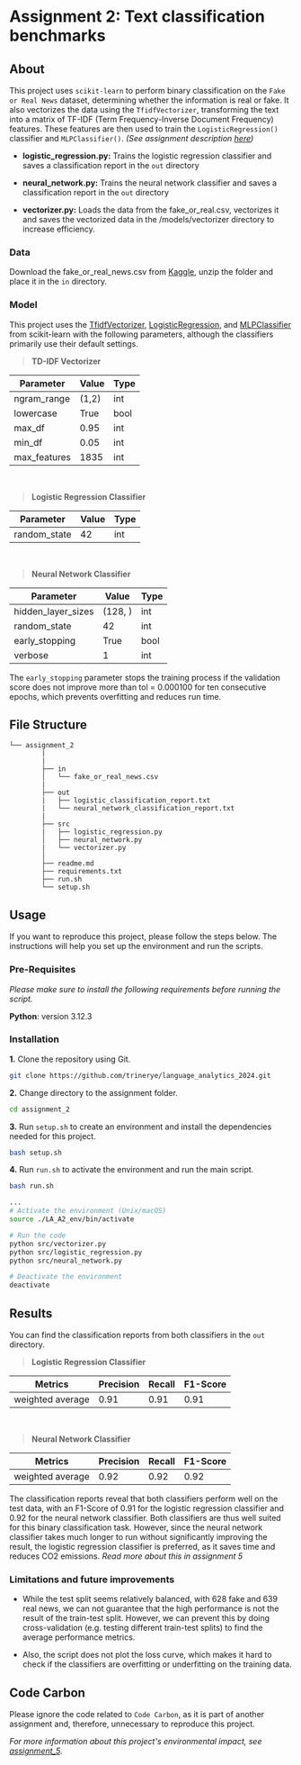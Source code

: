 # Assignment 2: Text classification benchmarks

## About
This project uses ``scikit-learn`` to perform binary classification on the ``Fake or Real News`` dataset, determining whether the information is real or fake. It also vectorizes the data using the ``TfidfVectorizer``, transforming the text into a matrix of TF-IDF (Term Frequency-Inverse Document Frequency) features. These features are then used to train the ``LogisticRegression()`` classifier and ``MLPClassifier()``. *(See assignment description [here](https://github.com/CDS-AU-DK/cds-language/tree/main/assignments/assignment2))*

- **logistic_regression.py:** Trains the logistic regression classifier and saves a classification report in the ``out`` directory

- **neural_network.py:** Trains the neural network classifier and saves a classification report in the ``out`` directory

- **vectorizer.py:** Loads the data from the fake_or_real.csv, vectorizes it and saves the vectorized data in the /models/vectorizer directory to increase efficiency.


### Data

Download the fake_or_real_news.csv from [Kaggle](https://www.kaggle.com/datasets/jillanisofttech/fake-or-real-news), unzip the folder and place it in the ``in`` directory. 

### Model

This project uses the [TfidfVectorizer](https://scikit-learn.org/stable/modules/generated/sklearn.feature_extraction.text.TfidfVectorizer.html), [LogisticRegression](https://scikit-learn.org/stable/modules/generated/sklearn.linear_model.LogisticRegression.html), and [MLPClassifier](https://scikit-learn.org/stable/modules/generated/sklearn.neural_network.MLPClassifier.html) from scikit-learn with the following parameters, although the classifiers primarily use their default settings.

>**TD-IDF Vectorizer**

| Parameter      | Value      | Type | 
|----------------|------------|------|
| ngram_range    | (1,2)      | int  |
| lowercase      | True       | bool |
| max_df         | 0.95       | int  |        
| min_df         | 0.05       | int  |
| max_features   | 1835       | int  |

<br>

>**Logistic Regression Classifier**

| Parameter      | Value      | Type | 
|----------------|------------|------|     
| random_state   | 42         | int  |

<br>

>**Neural Network Classifier**

| Parameter          | Value       | Type |
|--------------------|-------------|------|
| hidden_layer_sizes | (128, )     | int  |    
| random_state       | 42          | int  |
| early_stopping     | True        | bool |
| verbose            | 1           | int  |

 The ``early_stopping`` parameter stops the training process if the validation score does not improve more than tol = 0.000100 for ten consecutive epochs, which prevents overfitting and reduces run time.


##  File Structure

```
└── assignment_2
        |
        |
        ├── in
        │   └── fake_or_real_news.csv
        |
        ├── out
        |   ├── logistic_classification_report.txt
        |   └── neural_network_classification_report.txt
        |
        ├── src
        |   ├── logistic_regression.py
        │   ├── neural_network.py
        |   └── vectorizer.py
        │     
        ├── readme.md
        ├── requirements.txt
        ├── run.sh
        └── setup.sh
```

## Usage

If you want to reproduce this project, please follow the steps below. The instructions will help you set up the environment and run the scripts.

### Pre-Requisites

*Please make sure to install the following requirements before running the script.*

**Python**: version 3.12.3

### Installation

**1.** Clone the repository using Git.
```sh
git clone https://github.com/trinerye/language_analytics_2024.git 
```

**2.** Change directory to the assignment folder.
```sh
cd assignment_2
```

**3.** Run ``setup.sh`` to create an environment and install the dependencies needed for this project. 
```sh
bash setup.sh
```
**4.** Run ``run.sh`` to activate the environment and run the main script. 
  
```sh
bash run.sh
```
```sh
...
# Activate the environment (Unix/macOS)
source ./LA_A2_env/bin/activate

# Run the code
python src/vectorizer.py
python src/logistic_regression.py 
python src/neural_network.py 

# Deactivate the environment
deactivate
```

## Results 

You can find the classification reports from both classifiers in the ``out`` directory.

>**Logistic Regression Classifier**

|Metrics         |Precision   |Recall|F1-Score|
|----------------|------------|------|--------|
|weighted average|0.91        |0.91  |0.91    |

<br>

>**Neural Network Classifier**

|Metrics         |Precision   |Recall|F1-Score|
|----------------|------------|------|--------|
|weighted average|0.92        |0.92  |0.92    |

The classification reports reveal that both classifiers perform well on the test data, with an F1-Score of 0.91 for the logistic regression classifier and 0.92 for the neural network classifier. Both classifiers are thus well suited for this binary classification task. However, since the neural network classifier takes much longer to run without significantly improving the result, the logistic regression classifier is preferred, as it saves time and reduces CO2 emissions. *Read more about this in assignment 5*


### Limitations and future improvements 

- While the test split seems relatively balanced, with 628 fake and 639 real news, we can not guarantee that the high performance is not the result of the train-test split. However, we can prevent this by doing cross-validation (e.g. testing different train-test splits) to find the average performance metrics. 

- Also, the script does not plot the loss curve, which makes it hard to check if the classifiers are overfitting or underfitting on the training data. 


## Code Carbon

Please ignore the code related to ``Code Carbon``, as it is part of another assignment and, therefore, unnecessary to reproduce this project. 

*For more information about this project's environmental impact, see [assignment_5](../assignment_5/readme.md).*